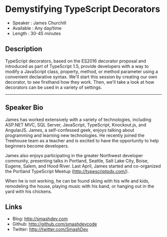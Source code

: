 Demystifying TypeScript Decorators
========================

* Speaker   : James Churchill
* Available : Any day/time
* Length    : 30-45 minutes

Description
-----------

TypeScript decorators, based on the ES2016 decorator proposal and introduced as part of TypeScript 1.5, provide developers with a way to modify a JavaScript class, property, method, or method parameter using a convenient declarative syntax. We'll start this session by creating our own decorator, to see firsthand how they work. Then, we'll take a look at how decorators can be used in a variety of settings.

---------------

Speaker Bio
-----------

James has worked extensively with a variety of technologies, including ASP.NET MVC, SQL Server, JavaScript, TypeScript, Knockout.js, and AngularJS. James, a self-confessed geek, enjoys talking about programming and learning new technologies. He recently joined the Treehouse team as a teacher and is excited to have the opportunity to help beginners become developers.

James also enjoys participating in the greater Northwest developer community, presenting talks in Portland, Seattle, Salt Lake City, Boise, Eugene, Salem, and Hood River. Last April, James started and co-organized the Portland TypeScript Meetup (http://typescriptpdx.com/).

When he is not working, he can be found skiing with his wife and kids, remodeling the house, playing music with his band, or hanging out in the yard with his chickens.

Links
-----

* Blog: http://smashdev.com
* Github: http://github.com/smashdevcode
* Twitter: http://twitter.com/SmashDev
